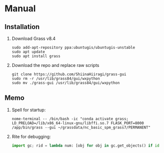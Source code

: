 # Manual

## Installation

1. Download Grass v8.4

    ```shell
    sudo add-apt-repository ppa:ubuntugis/ubuntugis-unstable
    sudo apt update
    sudo apt install grass
    ```

2. Download the repo and replace raw scripts

    ```shell
    git clone https://github.com/ShiinaHiiragi/grass-gui
    sudo rm -r /usr/lib/grass84/gui/wxpython
    sudo mv ./grass-gui /usr/lib/grass84/gui/wxpython
    ```

## Memo
1. Spell for startup:

    ```shell
    nome-terminal -- /bin/bash -ic "conda activate grass; LD_PRELOAD=/lib/x86_64-linux-gnu/libffi.so.7 FLASK_PORT=8000 /app/bin/grass --gui ~/grassdata/nc_basic_spm_grass7/PERMANENT"
    ```

2. Rite for debugging:

    ```python
    import gc; rid = lambda num: [obj for obj in gc.get_objects() if id(obj) == num][0]
    ```
